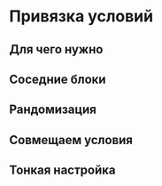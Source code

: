 # Привязка условий

## Для чего нужно

## Соседние блоки

## Рандомизация

## Совмещаем условия

## Тонкая настройка
